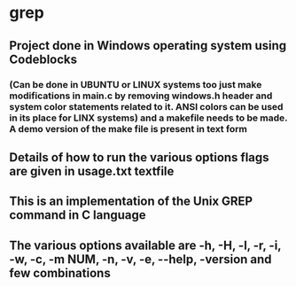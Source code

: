 # grep
## Project done in Windows operating system using Codeblocks
### (Can be done in UBUNTU or LINUX systems too just make modifications in main.c by removing windows.h header and system color statements related to it. ANSI colors can be used in its place for LINX systems) and a makefile needs to be made. A demo version of the make file is present in text form
## Details of how to run the various options flags are given in usage.txt textfile
## This is an implementation of the Unix GREP command in C language
## The various options available are -h, -H, -l, -r, -i, -w, -c, -m NUM, -n, -v, -e, --help, -version and few combinations
